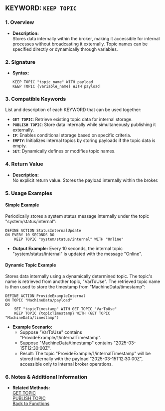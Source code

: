 ## KEYWORD: `KEEP TOPIC`

### 1. Overview
- **Description:**  
  Stores data internally within the broker, making it accessible for internal processes without broadcasting it externally. Topic names can be specified directly or dynamically through variables.

### 2. Signature
- **Syntax:**  
  ```lot
  KEEP TOPIC "topic_name" WITH payload
  KEEP TOPIC {variable_name} WITH payload
  ```

### 3. Compatible Keywords
List and description of each KEYWORD that can be used together:
- **`GET TOPIC`**: Retrieve existing topic data for internal storage.
- **`PUBLISH TOPIC`**: Store data internally while simultaneously publishing it externally.
- **`IF`**: Enables conditional storage based on specific criteria.
- **`EMPTY`**: Initializes internal topics by storing payloads if the topic data is empty.
- **`SET`**: Dynamically defines or modifies topic names.

### 4. Return Value
- **Description:**  
  No explicit return value. Stores the payload internally within the broker.

### 5. Usage Examples

#### Simple Example
Periodically stores a system status message internally under the topic "system/status/internal":

```lot
DEFINE ACTION StatusInternalUpdate
ON EVERY 10 SECONDS DO
    KEEP TOPIC "system/status/internal" WITH "Online"
```
- **Output Example:** Every 10 seconds, the internal topic "system/status/internal" is updated with the message "Online".

#### Dynamic Topic Example
Stores data internally using a dynamically determined topic. The topic's name is retrieved from another topic, "VarToUse". The retrieved topic name is then used to store the timestamp from "MachineData/timestamp":

```lot
DEFINE ACTION ProvideExampleInternal
ON TOPIC "MachineData/payload"
DO
    SET "topicTimestamp" WITH GET TOPIC "VarToUse"
    KEEP TOPIC {topicTimestamp} WITH (GET TOPIC "MachineData/timestamp")
```
- **Example Scenario:**
  - Suppose "VarToUse" contains "ProvideExample/1/internalTimestamp".
  - Suppose "MachineData/timestamp" contains "2025-03-15T12:30:00Z".
  - Result: The topic "ProvideExample/1/internalTimestamp" will be stored internally with the payload "2025-03-15T12:30:00Z", accessible only to internal broker operations.

### 6. Notes & Additional Information
- **Related Methods:**  
  [GET TOPIC](../GET%20TOPIC/GET%20TOPIC.md)  
  [PUBLISH TOPIC](../PUBLISH%20TOPIC/PUBLISH%20TOPIC.md)  
  [Back to Functions](../Functions.md)

